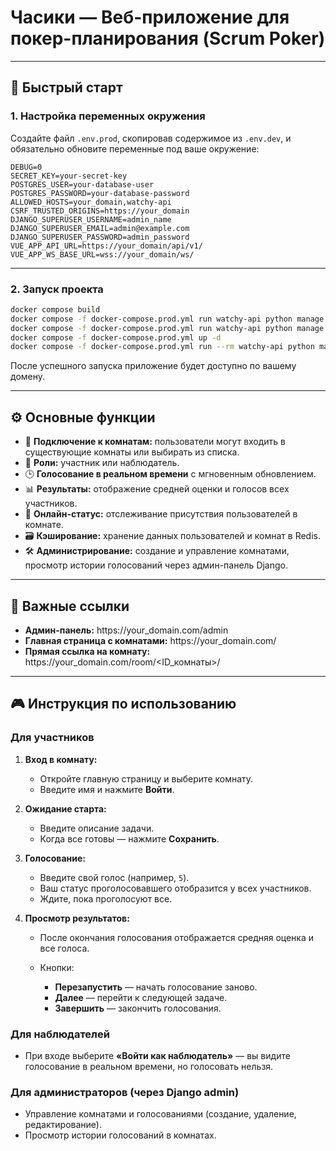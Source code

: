 # Часики — Веб-приложение для покер-планирования (Scrum Poker)
---

## 🚀 Быстрый старт

### 1. Настройка переменных окружения

Создайте файл `.env.prod`, скопировав содержимое из `.env.dev`, и обязательно обновите переменные под ваше окружение:

```env
DEBUG=0
SECRET_KEY=your-secret-key
POSTGRES_USER=your-database-user
POSTGRES_PASSWORD=your-database-password
ALLOWED_HOSTS=your_domain,watchy-api
CSRF_TRUSTED_ORIGINS=https://your_domain
DJANGO_SUPERUSER_USERNAME=admin_name
DJANGO_SUPERUSER_EMAIL=admin@example.com
DJANGO_SUPERUSER_PASSWORD=admin_password
VUE_APP_API_URL=https://your_domain/api/v1/
VUE_APP_WS_BASE_URL=wss://your_domain/ws/
```
---

### 2. Запуск проекта

```bash
docker compose build
docker compose -f docker-compose.prod.yml run watchy-api python manage.py migrate
docker compose -f docker-compose.prod.yml run watchy-api python manage.py collectstatic --noinput
docker compose -f docker-compose.prod.yml up -d 
docker compose -f docker-compose.prod.yml run --rm watchy-api python manage.py createsuperuser --noinput
```

После успешного запуска приложение будет доступно по вашему домену.

---

## ⚙️ Основные функции

* 🧩 **Подключение к комнатам:** пользователи могут входить в существующие комнаты или выбирать из списка.
* 👥 **Роли:** участник или наблюдатель.
* 🕒 **Голосование в реальном времени** с мгновенным обновлением.
* 📊 **Результаты:** отображение средней оценки и голосов всех участников.
* 🔄 **Онлайн-статус:** отслеживание присутствия пользователей в комнате.
* 🗃 **Кэширование:** хранение данных пользователей и комнат в Redis.
* 🛠 **Администрирование:** создание и управление комнатами, просмотр истории голосований через админ-панель Django.

---

## 🔗 Важные ссылки

* **Админ-панель:**
  https\://your\_domain.com/admin
* **Главная страница с комнатами:**
  https\://your\_domain.com/
* **Прямая ссылка на комнату:**
  https\://your\_domain.com/room/\<ID\_комнаты>/

---

## 🎮 Инструкция по использованию

### Для участников

1. **Вход в комнату:**

   * Откройте главную страницу и выберите комнату.
   * Введите имя и нажмите **Войти**.

2. **Ожидание старта:**

   * Введите описание задачи.
   * Когда все готовы — нажмите **Сохранить**.

3. **Голосование:**

   * Введите свой голос (например, `5`).
   * Ваш статус проголосовавшего отобразится у всех участников.
   * Ждите, пока проголосуют все.

4. **Просмотр результатов:**

   * После окончания голосования отображается средняя оценка и все голоса.
   * Кнопки:

     * **Перезапустить** — начать голосование заново.
     * **Далее** — перейти к следующей задаче.
     * **Завершить** — закончить голосования.

### Для наблюдателей

* При входе выберите **«Войти как наблюдатель»** — вы видите голосование в реальном времени, но голосовать нельзя.

### Для администраторов (через Django admin)

* Управление комнатами и голосованиями (создание, удаление, редактирование).
* Просмотр истории голосований в комнатах.
